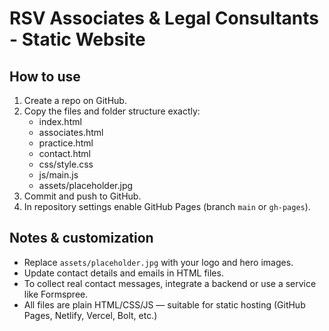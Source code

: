 # RSV Associates & Legal Consultants - Static Website

## How to use

1. Create a repo on GitHub.
2. Copy the files and folder structure exactly:
   - index.html
   - associates.html
   - practice.html
   - contact.html
   - css/style.css
   - js/main.js
   - assets/placeholder.jpg
3. Commit and push to GitHub.
4. In repository settings enable GitHub Pages (branch `main` or `gh-pages`).

## Notes & customization
- Replace `assets/placeholder.jpg` with your logo and hero images.
- Update contact details and emails in HTML files.
- To collect real contact messages, integrate a backend or use a service like Formspree.
- All files are plain HTML/CSS/JS — suitable for static hosting (GitHub Pages, Netlify, Vercel, Bolt, etc.)

